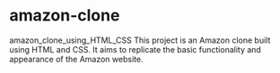 # amazon-clone
amazon_clone_using_HTML_CSS
This project is an Amazon clone built using HTML and CSS. It aims to replicate the basic functionality and appearance of the Amazon website.
